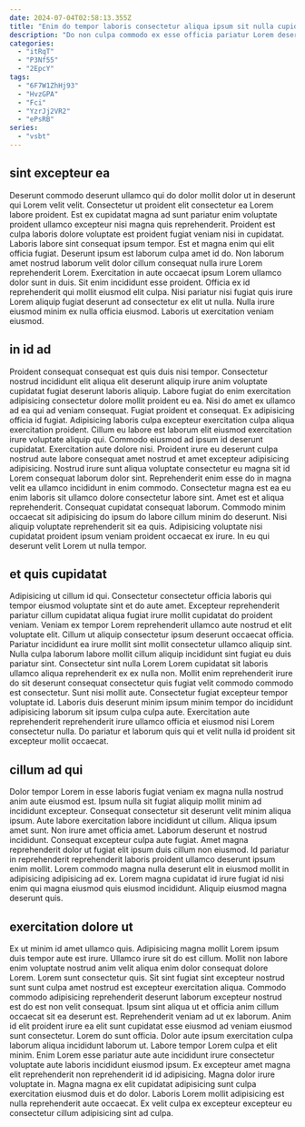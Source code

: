 ```yaml
---
date: 2024-07-04T02:58:13.355Z
title: "Enim do tempor laboris consectetur aliqua ipsum sit nulla cupidatat mollit fugiat."
description: "Do non culpa commodo ex esse officia pariatur Lorem deserunt ut labore. Veniam fugiat esse et sint velit commodo enim Lorem."
categories:
  - "itRqT"
  - "P3Nf55"
  - "2EpcY"
tags:
  - "6F7W1ZhHj93"
  - "HvzGPA"
  - "Fci"
  - "YzrJj2VR2"
  - "ePsRB"
series:
  - "vsbt"
---
```



## sint excepteur ea

Deserunt commodo deserunt ullamco qui do dolor mollit dolor ut in deserunt qui Lorem velit velit. Consectetur ut proident elit consectetur ea Lorem labore proident. Est ex cupidatat magna ad sunt pariatur enim voluptate proident ullamco excepteur nisi magna quis reprehenderit. Proident est culpa laboris dolore voluptate est proident fugiat veniam nisi in cupidatat.
Laboris labore sint consequat ipsum tempor. Est et magna enim qui elit officia fugiat. Deserunt ipsum est laborum culpa amet id do. Non laborum amet nostrud laborum velit dolor cillum consequat nulla irure Lorem reprehenderit Lorem. Exercitation in aute occaecat ipsum Lorem ullamco dolor sunt in duis. Sit enim incididunt esse proident.
Officia ex id reprehenderit qui mollit eiusmod elit culpa. Nisi pariatur nisi fugiat quis irure Lorem aliquip fugiat deserunt ad consectetur ex elit ut nulla. Nulla irure eiusmod minim ex nulla officia eiusmod. Laboris ut exercitation veniam eiusmod.

## in id ad

Proident consequat consequat est quis duis nisi tempor. Consectetur nostrud incididunt elit aliqua elit deserunt aliquip irure anim voluptate cupidatat fugiat deserunt laboris aliquip. Labore fugiat do enim exercitation adipisicing consectetur dolore mollit proident eu ea. Nisi do amet ex ullamco ad ea qui ad veniam consequat. Fugiat proident et consequat. Ex adipisicing officia id fugiat. Adipisicing laboris culpa excepteur exercitation culpa aliqua exercitation proident. Cillum eu labore est laborum elit eiusmod exercitation irure voluptate aliquip qui.
Commodo eiusmod ad ipsum id deserunt cupidatat. Exercitation aute dolore nisi. Proident irure eu deserunt culpa nostrud aute labore consequat amet nostrud et amet excepteur adipisicing adipisicing. Nostrud irure sunt aliqua voluptate consectetur eu magna sit id Lorem consequat laborum dolor sint. Reprehenderit enim esse do in magna velit ea ullamco incididunt in enim commodo. Consectetur magna est ea eu enim laboris sit ullamco dolore consectetur labore sint. Amet est et aliqua reprehenderit.
Consequat cupidatat consequat laborum. Commodo minim occaecat sit adipisicing do ipsum do labore cillum minim do deserunt. Nisi aliquip voluptate reprehenderit sit ea quis. Adipisicing voluptate nisi cupidatat proident ipsum veniam proident occaecat ex irure. In eu qui deserunt velit Lorem ut nulla tempor.

## et quis cupidatat

Adipisicing ut cillum id qui. Consectetur consectetur officia laboris qui tempor eiusmod voluptate sint et do aute amet. Excepteur reprehenderit pariatur cillum cupidatat aliqua fugiat irure mollit cupidatat do proident veniam. Veniam ex tempor Lorem reprehenderit ullamco aute nostrud et elit voluptate elit. Cillum ut aliquip consectetur ipsum deserunt occaecat officia. Pariatur incididunt ea irure mollit sint mollit consectetur ullamco aliquip sint.
Nulla culpa laborum labore mollit cillum aliquip incididunt sint fugiat eu duis pariatur sint. Consectetur sint nulla Lorem Lorem cupidatat sit laboris ullamco aliqua reprehenderit ex ex nulla non. Mollit enim reprehenderit irure do sit deserunt consequat consectetur quis fugiat velit commodo commodo est consectetur. Sunt nisi mollit aute.
Consectetur fugiat excepteur tempor voluptate id. Laboris duis deserunt minim ipsum minim tempor do incididunt adipisicing laborum sit ipsum culpa culpa aute. Exercitation aute reprehenderit reprehenderit irure ullamco officia et eiusmod nisi Lorem consectetur nulla. Do pariatur et laborum quis qui et velit nulla id proident sit excepteur mollit occaecat.

## cillum ad qui

Dolor tempor Lorem in esse laboris fugiat veniam ex magna nulla nostrud anim aute eiusmod est. Ipsum nulla sit fugiat aliquip mollit minim ad incididunt excepteur. Consequat consectetur sit deserunt velit minim aliqua ipsum. Aute labore exercitation labore incididunt ut cillum.
Aliqua ipsum amet sunt. Non irure amet officia amet. Laborum deserunt et nostrud incididunt. Consequat excepteur culpa aute fugiat.
Amet magna reprehenderit dolor ut fugiat elit ipsum duis cillum non eiusmod. Id pariatur in reprehenderit reprehenderit laboris proident ullamco deserunt ipsum enim mollit. Lorem commodo magna nulla deserunt elit in eiusmod mollit in adipisicing adipisicing ad ex. Lorem magna cupidatat id irure fugiat id nisi enim qui magna eiusmod quis eiusmod incididunt. Aliquip eiusmod magna deserunt quis.

## exercitation dolore ut

Ex ut minim id amet ullamco quis. Adipisicing magna mollit Lorem ipsum duis tempor aute est irure. Ullamco irure sit do est cillum. Mollit non labore enim voluptate nostrud anim velit aliqua enim dolor consequat dolore Lorem. Lorem sunt consectetur quis. Sit sint fugiat sint excepteur nostrud sunt sunt culpa amet nostrud est excepteur exercitation aliqua.
Commodo commodo adipisicing reprehenderit deserunt laborum excepteur nostrud est do est non velit consequat. Ipsum sint aliqua ut et officia anim cillum occaecat sit ea deserunt est. Reprehenderit veniam ad ut ex laborum. Anim id elit proident irure ea elit sunt cupidatat esse eiusmod ad veniam eiusmod sunt consectetur. Lorem do sunt officia. Dolor aute ipsum exercitation culpa laborum aliqua incididunt laborum ut.
Labore tempor Lorem culpa et elit minim. Enim Lorem esse pariatur aute aute incididunt irure consectetur voluptate aute laboris incididunt eiusmod ipsum. Ex excepteur amet magna elit reprehenderit non reprehenderit id id adipisicing. Magna dolor irure voluptate in. Magna magna ex elit cupidatat adipisicing sunt culpa exercitation eiusmod duis et do dolor. Laboris Lorem mollit adipisicing est nulla reprehenderit aute occaecat. Ex velit culpa ex excepteur excepteur eu consectetur cillum adipisicing sint ad culpa.

